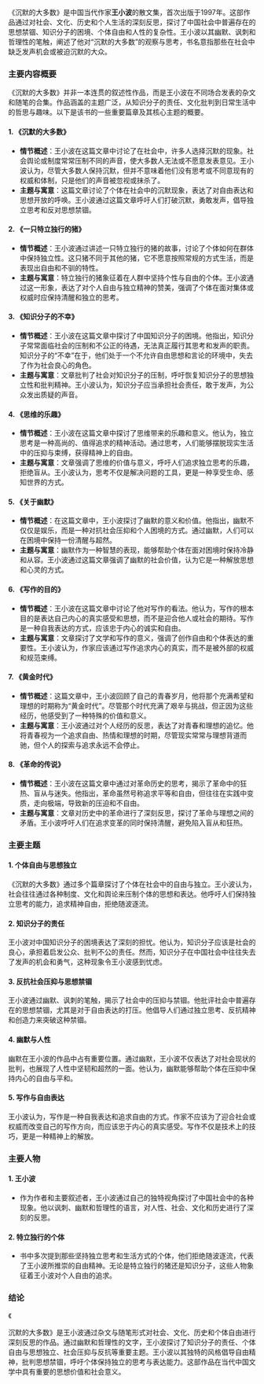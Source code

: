 《沉默的大多数》是中国当代作家**王小波**的散文集，首次出版于1997年。这部作品通过对社会、文化、历史和个人生活的深刻反思，探讨了中国社会中普遍存在的思想禁锢、知识分子的困境、个体自由和人性的复杂性。王小波以其幽默、讽刺和哲理性的笔触，阐述了他对“沉默的大多数”的观察与思考，书名意指那些在社会中缺乏发声机会或被迫沉默的大众。

### 主要内容概要

《沉默的大多数》并非一本连贯的叙述性作品，而是王小波在不同场合发表的杂文和随笔的合集。作品涵盖的主题广泛，从知识分子的责任、文化批判到日常生活中的哲思与趣味。以下是该书的一些重要篇章及其核心主题的概要。

#### 1. **《沉默的大多数》**
- **情节概述**：王小波在这篇文章中讨论了在社会中，许多人选择沉默的现象。社会舆论或制度常常压制不同的声音，使大多数人无法或不愿意发表意见。王小波认为，尽管大多数人保持沉默，但并不意味着他们没有思考或不同意现有的权威和体制，只是他们的声音被忽视或抹杀了。
- **主题与寓意**：这篇文章讨论了个体在社会中的沉默现象，表达了对自由表达和思想开放的呼唤。王小波通过这篇文章呼吁人们打破沉默，勇敢发声，倡导独立思考和反对思想禁锢。

#### 2. **《一只特立独行的猪》**
- **情节概述**：王小波通过讲述一只特立独行的猪的故事，讨论了个体如何在群体中保持独立性。这只猪不同于其他的猪，它不愿意按照常规的方式生活，而是表现出自由和不驯的特性。
- **主题与寓意**：特立独行的猪象征着在人群中坚持个性与自由的个体。王小波通过这一形象，表达了对个人自由与独立精神的赞美，强调了个体在面对集体或权威时应保持清醒和独立的思考。

#### 3. **《知识分子的不幸》**
- **情节概述**：王小波在这篇文章中探讨了中国知识分子的困境。他指出，知识分子常常面临社会的压制和不公正的待遇，无法真正履行其思考和发声的职责。知识分子的“不幸”在于，他们处于一个不允许自由思想和言论的环境中，失去了作为社会良心的角色。
- **主题与寓意**：文章批判了社会对知识分子的压制，呼吁恢复知识分子的思想独立性和批判精神。王小波认为，知识分子应当承担社会责任，敢于发声，为公众发出质疑的声音。

#### 4. **《思维的乐趣》**
- **情节概述**：王小波在这篇文章中探讨了思维带来的乐趣和意义。他认为，独立思考是一种高尚的、值得追求的精神活动。通过思考，人们能够摆脱现实生活中的压抑与束缚，获得精神上的自由。
- **主题与寓意**：文章强调了思维的价值与意义，呼吁人们追求独立思考的乐趣，拒绝盲从。王小波认为，思考不仅是解决问题的工具，更是一种享受生命、感知世界的方式。

#### 5. **《关于幽默》**
- **情节概述**：在这篇文章中，王小波探讨了幽默的意义和价值。他指出，幽默不仅仅是娱乐，而是一种对抗社会压抑和个人困境的方式。通过幽默，人们可以在困境中保持一份清醒与超然。
- **主题与寓意**：幽默作为一种智慧的表现，能够帮助个体在面对困境时保持冷静和从容。王小波通过这篇文章强调了幽默的社会价值，认为它是一种解放思想和心灵的方式。

#### 6. **《写作的目的》**
- **情节概述**：王小波在这篇文章中讨论了他对写作的看法。他认为，写作的根本目的是表达自己内心的真实感受和思想，而不是迎合他人或社会的期待。写作是一种自我表达的方式，应该忠于内心的诚实和自由。
- **主题与寓意**：文章探讨了文学和写作的意义，强调了创作自由和个体表达的重要性。王小波认为，作家应该通过写作追求内心的真实，而不是被外部的权威和规范束缚。

#### 7. **《黄金时代》**
- **情节概述**：这篇文章中，王小波回顾了自己的青春岁月，他将那个充满希望和理想的时期称为“黄金时代”。尽管那个时代充满了艰辛与挑战，但正因为这些经历，他感受到了一种特殊的价值和意义。
- **主题与寓意**：王小波通过对个人经历的反思，表达了对青春和理想的追忆。他将青春视为一个追求自由、热情和理想的时期，尽管现实常常与理想背道而驰，但个人的探索与追求永远不会停止。

#### 8. **《革命的传说》**
- **情节概述**：王小波在这篇文章中通过对革命历史的思考，揭示了革命中的狂热、盲从与迷失。他指出，革命虽然号称追求平等和自由，但往往在实践中变质，走向极端，导致新的压迫和不自由。
- **主题与寓意**：文章对历史中的革命进行了深刻反思，探讨了革命与理想之间的矛盾。王小波呼吁人们在追求变革的同时保持清醒，避免陷入盲从和狂热。

### 主要主题

#### 1. **个体自由与思想独立**
《沉默的大多数》通过多个篇章探讨了个体在社会中的自由与独立。王小波认为，社会往往通过各种制度、文化和舆论来压制个体的思想和表达。他呼吁人们保持独立思考的能力，追求精神自由，拒绝随波逐流。

#### 2. **知识分子的责任**
王小波对中国知识分子的困境表达了深刻的担忧。他认为，知识分子应该是社会的良心，承担着启发公众、批判不公的责任。然而，知识分子在中国社会中往往失去了发声的机会和勇气，这种现象令王小波感到忧虑。

#### 3. **反抗社会压抑与思想禁锢**
王小波通过幽默、讽刺的笔触，揭示了社会中的压抑与禁锢。他批评社会中普遍存在的思想禁锢，尤其是对于自由表达的打压。他倡导人们通过独立思考、反抗精神和创造力来突破这种禁锢。

#### 4. **幽默与人性**
幽默在王小波的作品中占有重要位置。通过幽默，王小波不仅表达了对社会现状的批判，也展现了人性中坚韧和超然的一面。他认为，幽默能够帮助个体在压抑中保持内心的自由与平和。

#### 5. **写作与自由表达**
王小波认为，写作是一种自我表达和追求自由的方式。作家不应该为了迎合社会或权威而改变自己的写作方向，而应该忠于内心的真实感受。写作不仅是技术上的技巧，更是一种精神上的解放。

### 主要人物

#### 1. **王小波**
- 作为作者和主要叙述者，王小波通过自己的独特视角探讨了中国社会中的各种现象。他以讽刺、幽默和哲理性的语言，对人性、社会、文化和历史进行了深刻的反思。

#### 2. **特立独行的个体**
- 书中多次提到那些坚持独立思考和生活方式的个体，他们拒绝随波逐流，代表了王小波所推崇的自由精神。无论是特立独行的猪还是知识分子，这些人物象征着王小波对个人自由的追求。

### 结论
《

沉默的大多数》是王小波通过杂文与随笔形式对社会、文化、历史和个体自由进行深刻反思的作品。通过幽默和哲理性的文字，王小波探讨了知识分子的责任、个体自由与思想独立、社会压抑与反抗等重要主题。王小波以其独特的风格倡导自由精神，批判思想禁锢，呼吁个体保持独立的思考与表达能力。这部作品在当代中国文学中具有重要的思想价值和社会意义。